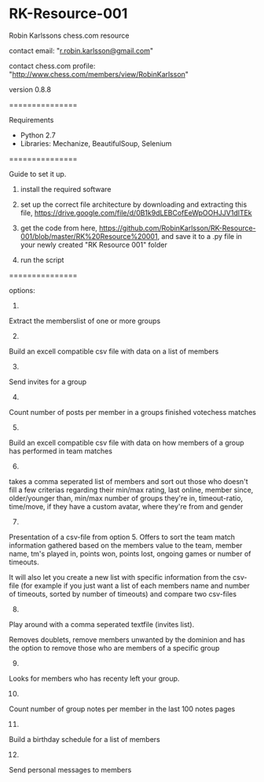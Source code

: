 RK-Resource-001
===============

Robin Karlssons chess.com resource 

contact email: "r.robin.karlsson@gmail.com"

contact chess.com profile: "http://www.chess.com/members/view/RobinKarlsson"

version 0.8.8

===============

Requirements

- Python 2.7
- Libraries: Mechanize, BeautifulSoup, Selenium

===============

Guide to set it up.

 1) install the required software
 
 2) set up the correct file architecture by downloading and extracting this file, https://drive.google.com/file/d/0B1k9dLEBCofEeWpOOHJJV1dlTEk
 
 3) get the code from here, https://github.com/RobinKarlsson/RK-Resource-001/blob/master/RK%20Resource%20001, and save it to a .py file in your newly created "RK Resource 001" folder
 
 4) run the script

===============


options:

1.

Extract the memberslist of one or more groups


2.

Build an excell compatible csv file with data on a list of members
 

3.

Send invites for a group

 

4.

Count number of posts per member in a groups finished votechess matches

 

5.

Build an excell compatible csv file with data on how members of a group has performed in team matches

 

6.

takes a comma seperated list of members and sort out those who doesn't fill a few criterias regarding their min/max rating, last online, member since, older/younger than, min/max number of groups they're in, timeout-ratio, time/move, if they have a custom avatar, where they're from and gender

 

7.

Presentation of a csv-file from option 5. Offers to sort the team match information gathered based on the members value to the team, member name, tm's played in, points won, points lost, ongoing games or number of timeouts.

It will also let you create a new list with specific information from the csv-file (for example if you just want a list of each members name and number of timeouts, sorted by number of timeouts) and compare two csv-files

 

8.

Play around with a comma seperated textfile (invites list).

Removes doublets, remove members unwanted by the dominion and has the option to remove those who are members of a specific group

 

9.

Looks for members who has recenty left your group.

 

10.

Count number of group notes per member in the last 100 notes pages

 

11.

Build a birthday schedule for a list of members

 

12.

Send personal messages to members
